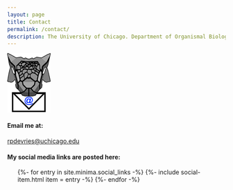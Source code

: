 ```yaml
---
layout: page
title: Contact
permalink: /contact/
description: The University of Chicago. Department of Organismal Biology & Anatomy. Sereno Lab. Researcher (Staff).
---
```


<!--![Ankylosaur with mail](/assets/AnkylosaurMail-square.png)-->
<img src="/assets/Ankylosaurus_Mail.png" alt="Ankylosaurus with mail" width=100px>

#### Email me at:
<rpdevries@uchicago.edu>
<!--[rpdevries@uchicago.edu](mailto:rpdevries@uchicago.edu)-->

#### My social media links are posted here:
<ul class="social-media-list">
{%- for entry in site.minima.social_links -%}
  {%- include social-item.html item = entry -%}
{%- endfor -%}
</ul>

